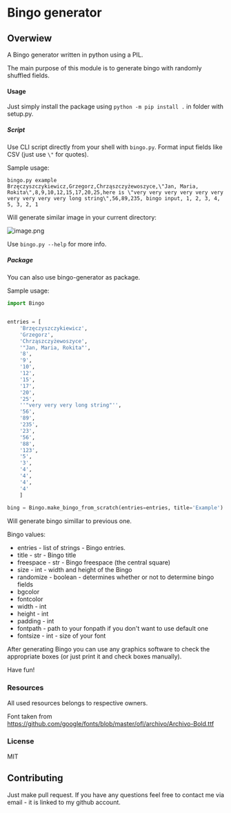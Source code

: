 Bingo generator
===

Overwiew
----
A Bingo generator written in python using a PIL. 

The main purpose of this module is to generate  bingo with randomly shuffled fields.

#### Usage
Just simply install the package using `python -m pip install .` in folder with setup.py.

##### Script
Use CLI script directly from your shell with `bingo.py`. Format input fields like CSV (just use `\"` for quotes).

Sample usage:

`bingo.py example Brzęczyszczykiewicz,Grzegorz,Chrząszczyżewoszyce,\"Jan, Maria, Rokita\",8,9,10,12,15,17,20,25,here is \"very very very very very very very very very very long string\",56,89,235, bingo input, 1, 2, 3, 4, 5, 3, 2, 1`

Will generate similar image in your current directory:

![image.png](https://res.cloudinary.com/hpiynhbhq/image/upload/v1521391685/bwohlcjewuuimacuw6q0.png)

Use `bingo.py --help` for more info.

##### Package
You can also use bingo-generator as package. 

Sample usage:

```python
import Bingo


entries = [
    'Brzęczyszczykiewicz',
    'Grzegorz',
    'Chrząszczyżewoszyce',
    '"Jan, Maria, Rokita"',
    '8',
    '9',
    '10',
    '12',
    '15',
    '17',
    '20',
    '25',
    ''"very very very long string"'',
    '56',
    '89',
    '235',
    '23',
    '56',
    '88',
    '123',
    '5',
    '3',
    '4',
    '4',
    '4',
    '4'
    ]
    
bing = Bingo.make_bingo_from_scratch(entries=entries, title='Example')

```

Will generate bingo simillar to previous one.

Bingo values:
- entries - list of strings - Bingo entries.
- title - str  - Bingo title
- freespace - str - Bingo freespace (the central square) 
- size - int - width and height of the Bingo
- randomize - boolean - determines whether or not to determine bingo fields
- bgcolor 
- fontcolor
- width - int 
- height - int
- padding - int
- fontpath - path to your fonpath if you don't want to use default one
- fontsize - int - size of your font

After generating Bingo you can use any graphics software to check the appropriate boxes (or just print it and check boxes manually). 

Have fun!

### Resources
All used resources belongs to respective owners.

Font taken from https://github.com/google/fonts/blob/master/ofl/archivo/Archivo-Bold.ttf

### License
MIT

 
Contributing
---------
Just make pull request. If you have any questions feel free to contact me via email - it is linked to my github account.
